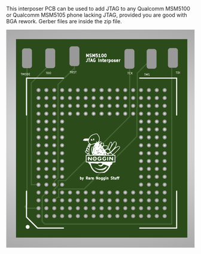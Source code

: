 This interposer PCB can be used to add JTAG to any Qualcomm MSM5100 or Qualcomm MSM5105 phone lacking JTAG, provided you are good with BGA rework. Gerber files are inside the zip file.

![alt text](https://github.com/rarenogginstuff2/Qualcomm-MSM510x-JTAG-Interposer-PCB/blob/main/MSM5100%20JTAG%20Interposer.png?raw=true)
